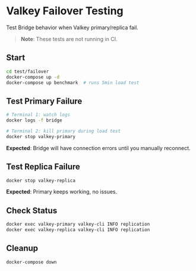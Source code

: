 # Valkey Failover Testing

Test Bridge behavior when Valkey primary/replica fail.

> **Note**: These tests are not running in CI.

## Start

```bash
cd test/failover
docker-compose up -d
docker-compose up benchmark  # runs 5min load test
```

## Test Primary Failure

```bash
# Terminal 1: watch logs
docker logs -f bridge

# Terminal 2: kill primary during load test
docker stop valkey-primary
```

**Expected**: Bridge will have connection errors until you manually reconnect.

## Test Replica Failure

```bash
docker stop valkey-replica
```

**Expected**: Primary keeps working, no issues.

## Check Status

```bash
docker exec valkey-primary valkey-cli INFO replication
docker exec valkey-replica valkey-cli INFO replication
```

## Cleanup

```bash
docker-compose down
```
